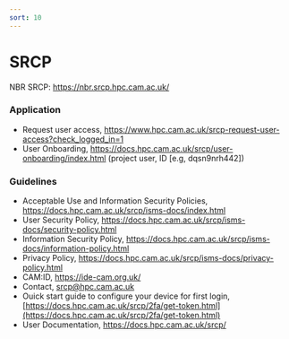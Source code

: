 ```yaml
---
sort: 10
---
```


# SRCP

NBR SRCP: <https://nbr.srcp.hpc.cam.ac.uk/>

### Application

- Request user access, <https://www.hpc.cam.ac.uk/srcp-request-user-access?check_logged_in=1>
- User Onboarding, <https://docs.hpc.cam.ac.uk/srcp/user-onboarding/index.html> (project user, ID [e.g, dqsn9nrh442])

### Guidelines

- Acceptable Use and Information Security Policies, <https://docs.hpc.cam.ac.uk/srcp/isms-docs/index.html>
- User Security Policy, <https://docs.hpc.cam.ac.uk/srcp/isms-docs/security-policy.html>
- Information Security Policy, <https://docs.hpc.cam.ac.uk/srcp/isms-docs/information-policy.html>
- Privacy Policy, <https://docs.hpc.cam.ac.uk/srcp/isms-docs/privacy-policy.html>
- CAM:ID, <https://ide-cam.org.uk/>
- Contact, <srcp@hpc.cam.ac.uk>
- Ouick start guide to configure your device for first login, [https://docs.hpc.cam.ac.uk/srcp/2fa/get-token.html](https://docs.hpc.cam.ac.uk/srcp/2fa/get-token.html)
- User Documentation, <https://docs.hpc.cam.ac.uk/srcp/>
